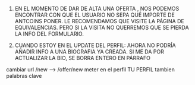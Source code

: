 
1. EN EL MOMENTO DE DAR DE ALTA UNA OFERTA , NOS PODEMOS ENCONTRAR CON QUE EL USUARIO NO SEPA QUÉ IMPORTE DE 
ANTCOINS PONER. LE RECOMENDAMOS QUE VISITE LA PÁGINA DE EQUIVALENCIAS. PERO SI LA VISITA NO QUERREMOS QUE SE PIERDA LA INFO DEL FORMULARIO. 

2. CUANDO ESTOY EN EL UPDATE DEL PERFIL: AHORA NO PODRÍA AÑADIR INFO A UNA BIOGRAFIA YA CREADA. SI ME DA POR ACTUALIZAR LA BIO, SE BORRA ENTERO EN PÁRRAFO

cambiar url /new --> /offer/new
meter en el perfil TU PERFIL tambien palabras clave

